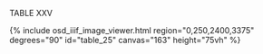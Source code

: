 TABLE XXV

{% include osd_iiif_image_viewer.html region="0,250,2400,3375" degrees="90" id="table_25" canvas="163" height="75vh" %}